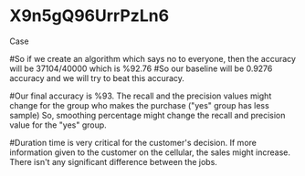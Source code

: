 # X9n5gQ96UrrPzLn6
Case

#So if we create an algorithm which says no to everyone, then the accuracy will be 37104/40000 which is %92.76
#So our baseline will be 0.9276 accuracy and we will try to beat this accuracy.

#Our final accuracy is %93. The recall and the precision values might change for the group who makes the purchase ("yes" group has less sample) So, smoothing percentage might change the recall and precision value for the "yes" group.

#Duration time is very critical for the customer's decision. If more information given to the customer on the cellular, the sales might increase. There isn't any significant difference between the jobs.
